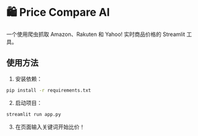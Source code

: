 # 🛍 Price Compare AI

一个使用爬虫抓取 Amazon、Rakuten 和 Yahoo! 实时商品价格的 Streamlit 工具。

## 使用方法

1. 安装依赖：

```bash
pip install -r requirements.txt
```

2. 启动项目：

```bash
streamlit run app.py
```

3. 在页面输入关键词开始比价！


